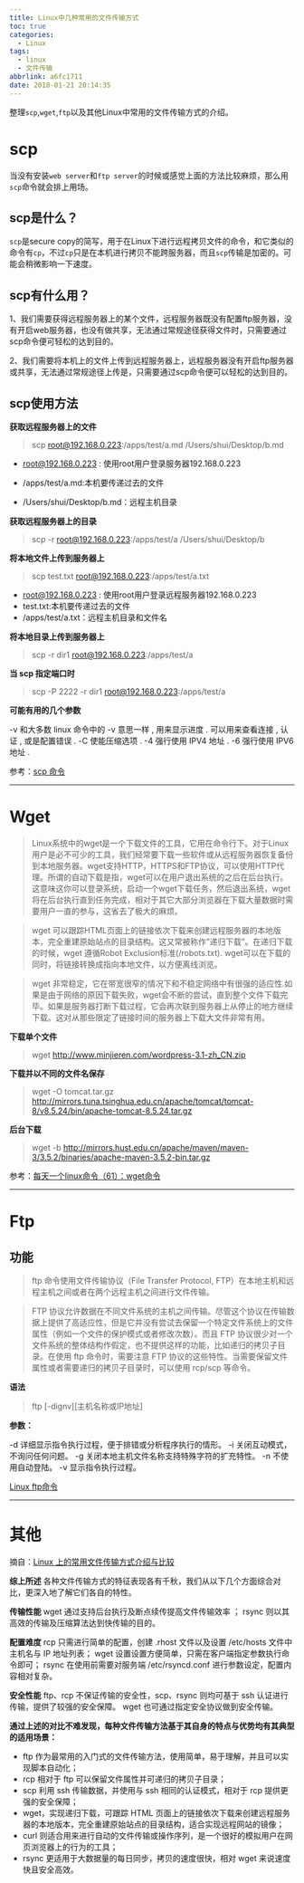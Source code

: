 ```yaml
---
title: Linux中几种常用的文件传输方式
toc: true
categories:
  - Linux
tags:
  - linux
  - 文件传输
abbrlink: a6fc1711
date: 2018-01-21 20:14:35
---
```


整理`scp`,`wget`,`ftp`以及其他Linux中常用的文件传输方式的介绍。

<!-- more -->

# scp

当没有安装`web server`和`ftp server`的时候或感觉上面的方法比较麻烦，那么用`scp`命令就会排上用场。

## scp是什么？

`scp`是secure copy的简写，用于在Linux下进行远程拷贝文件的命令，和它类似的命令有`cp`，不过`cp`只是在本机进行拷贝不能跨服务器，而且`scp`传输是加密的。可能会稍微影响一下速度。

## scp有什么用？

1、我们需要获得远程服务器上的某个文件，远程服务器既没有配置ftp服务器，没有开启web服务器，也没有做共享，无法通过常规途径获得文件时，只需要通过scp命令便可轻松的达到目的。

2、我们需要将本机上的文件上传到远程服务器上，远程服务器没有开启ftp服务器或共享，无法通过常规途径上传是，只需要通过scp命令便可以轻松的达到目的。

## scp使用方法

**获取远程服务器上的文件**

> scp root@192.168.0.223:/apps/test/a.md /Users/shui/Desktop/b.md

- root@192.168.0.223 : 使用root用户登录服务器192.168.0.223

- /apps/test/a.md:本机要传递过去的文件

- /Users/shui/Desktop/b.md：远程主机目录

**获取远程服务器上的目录**

> scp -r root@192.168.0.223:/apps/test/a /Users/shui/Desktop/b

**将本地文件上传到服务器上**

> scp test.txt root@192.168.0.223:/apps/test/a.txt

- root@192.168.0.223 : 使用root用户登录远程服务器192.168.0.223
- test.txt:本机要传递过去的文件
- /apps/test/a.txt：远程主机目录和文件名


**将本地目录上传到服务器上**

> scp -r dir1 root@192.168.0.223:/apps/test/a

**当 scp 指定端口时**

> scp -P 2222 -r dir1 root@192.168.0.223:/apps/test/a

**可能有用的几个参数**

-v 和大多数 linux 命令中的 -v 意思一样 , 用来显示进度 . 可以用来查看连接 , 认证 , 或是配置错误 .
-C 使能压缩选项 .
-4 强行使用 IPV4 地址 .
-6 强行使用 IPV6 地址 .

参考：[scp 命令](http://www.runoob.com/linux/linux-comm-scp.html)

---

# Wget

> Linux系统中的wget是一个下载文件的工具，它用在命令行下。对于Linux用户是必不可少的工具，我们经常要下载一些软件或从远程服务器恢复备份到本地服务器。wget支持HTTP，HTTPS和FTP协议，可以使用HTTP代理。所谓的自动下载是指，wget可以在用户退出系统的之后在后台执行。这意味这你可以登录系统，启动一个wget下载任务，然后退出系统，wget将在后台执行直到任务完成，相对于其它大部分浏览器在下载大量数据时需要用户一直的参与，这省去了极大的麻烦。

> wget 可以跟踪HTML页面上的链接依次下载来创建远程服务器的本地版本，完全重建原始站点的目录结构。这又常被称作”递归下载”。在递归下载的时候，wget 遵循Robot Exclusion标准(/robots.txt). wget可以在下载的同时，将链接转换成指向本地文件，以方便离线浏览。

> wget 非常稳定，它在带宽很窄的情况下和不稳定网络中有很强的适应性.如果是由于网络的原因下载失败，wget会不断的尝试，直到整个文件下载完毕。如果是服务器打断下载过程，它会再次联到服务器上从停止的地方继续下载。这对从那些限定了链接时间的服务器上下载大文件非常有用。

**下载单个文件**

> wget http://www.minjieren.com/wordpress-3.1-zh_CN.zip

**下载并以不同的文件名保存**

> wget -O tomcat.tar.gz http://mirrors.tuna.tsinghua.edu.cn/apache/tomcat/tomcat-8/v8.5.24/bin/apache-tomcat-8.5.24.tar.gz

**后台下载** 

> wget -b http://mirrors.hust.edu.cn/apache/maven/maven-3/3.5.2/binaries/apache-maven-3.5.2-bin.tar.gz

参考：[每天一个linux命令（61）：wget命令](http://www.cnblogs.com/peida/archive/2013/03/18/2965369.html)

---

# Ftp

## 功能

> ftp 命令使用文件传输协议（File Transfer Protocol, FTP）在本地主机和远程主机之间或者在两个远程主机之间进行文件传输。

> FTP 协议允许数据在不同文件系统的主机之间传输。尽管这个协议在传输数据上提供了高适应性，但是它并没有尝试去保留一个特定文件系统上的文件属性（例如一个文件的保护模式或者修改次数）。而且 FTP 协议很少对一个文件系统的整体结构作假定，也不提供这样的功能，比如递归的拷贝子目录。在使用 ftp 命令时，需要注意 FTP 协议的这些特性。当需要保留文件属性或者需要递归的拷贝子目录时，可以使用 rcp/scp 等命令。

**语法**

> ftp [-dignv][主机名称或IP地址]

**参数：**

-d 详细显示指令执行过程，便于排错或分析程序执行的情形。
-i 关闭互动模式，不询问任何问题。
-g 关闭本地主机文件名称支持特殊字符的扩充特性。
-n 不使用自动登陆。
-v 显示指令执行过程。

[Linux ftp命令](http://www.runoob.com/linux/linux-comm-ftp.html)

---

# 其他

摘自：[Linux 上的常用文件传输方式介绍与比较](https://www.ibm.com/developerworks/cn/linux/l-cn-filetransfer/)

**综上所述**
各种文件传输方式的特征表现各有千秋，我们从以下几个方面综合对比，更深入地了解它们各自的特性。

**传输性能**
wget 通过支持后台执行及断点续传提高文件传输效率 ； rsync 则以其高效的传输及压缩算法达到快传输的目的。

**配置难度**
rcp 只需进行简单的配置，创建 .rhost 文件以及设置 /etc/hosts 文件中主机名与 IP 地址列表； wget 设置设置方便简单，只需在客户端指定参数执行命令即可； rsync 在使用前需要对服务端 /etc/rsyncd.conf 进行参数设定，配置内容相对复杂。

**安全性能**
ftp、rcp 不保证传输的安全性，scp、rsync 则均可基于 ssh 认证进行传输，提供了较强的安全保障。 wget 也可通过指定安全协议做到安全传输。

**通过上述的对比不难发现，每种文件传输方法基于其自身的特点与优势均有其典型的适用场景：**

- ftp 作为最常用的入门式的文件传输方法，使用简单，易于理解，并且可以实现脚本自动化；
- rcp 相对于 ftp 可以保留文件属性并可递归的拷贝子目录；
- scp 利用 ssh 传输数据，并使用与 ssh 相同的认证模式，相对于 rcp 提供更强的安全保障；
- wget，实现递归下载，可跟踪 HTML 页面上的链接依次下载来创建远程服务器的本地版本，完全重建原始站点的目录结构，适合实现远程网站的镜像；
- curl 则适合用来进行自动的文件传输或操作序列，是一个很好的模拟用户在网页浏览器上的行为的工具；
- rsync 更适用于大数据量的每日同步，拷贝的速度很快，相对 wget 来说速度快且安全高效。

